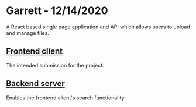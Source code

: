 # Garrett - 12/14/2020

A React based single page application and API which allows users to upload and manage files.

## [Frontend client](./client)

The intended submission for the project.

## [Backend server](./server)

Enables the frontend client's search functionality.